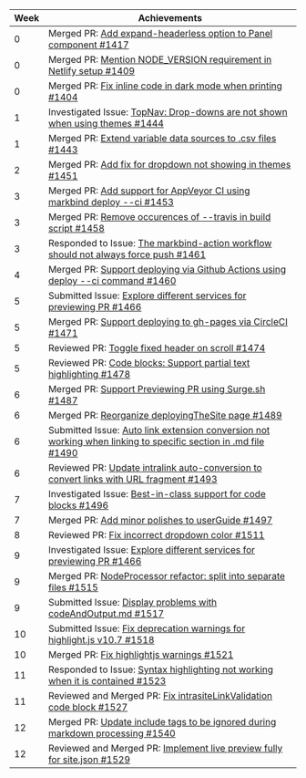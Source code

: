 Week | Achievements
---- | ------------
0 | Merged PR: [Add expand-headerless option to Panel component #1417](https://github.com/MarkBind/markbind/pull/1417)
0 | Merged PR: [Mention NODE_VERSION requirement in Netlify setup #1409](https://github.com/MarkBind/markbind/pull/1409)
0 | Merged PR: [Fix inline code in dark mode when printing #1404](https://github.com/MarkBind/markbind/pull/1404)
1 | Investigated Issue: [TopNav: Drop-downs are not shown when using themes #1444](https://github.com/MarkBind/markbind/issues/1444)
1 | Merged PR: [Extend variable data sources to .csv files #1443](https://github.com/MarkBind/markbind/pull/1443)
2 | Merged PR: [Add fix for dropdown not showing in themes #1451](https://github.com/MarkBind/markbind/pull/1451)
3 | Merged PR: [Add support for AppVeyor CI using markbind deploy --ci #1453](https://github.com/MarkBind/markbind/pull/1453)
3 | Merged PR: [Remove occurences of --travis in build script #1458](https://github.com/MarkBind/markbind/pull/1458)
3 | Responded to Issue: [The markbind-action workflow should not always force push #1461](https://github.com/MarkBind/markbind/issues/1461)
4 | Merged PR: [Support deploying via Github Actions using deploy --ci command #1460](https://github.com/MarkBind/markbind/pull/1460)
5 | Submitted Issue: [Explore different services for previewing PR #1466](https://github.com/MarkBind/markbind/issues/1466)
5 | Merged PR: [Support deploying to gh-pages via CircleCI #1471](https://github.com/MarkBind/markbind/pull/1471)
5 | Reviewed PR: [Toggle fixed header on scroll #1474](https://github.com/MarkBind/markbind/pull/1474)
5 | Reviewed PR: [Code blocks: Support partial text highlighting #1478](https://github.com/MarkBind/markbind/pull/1478)
6 | Merged PR: [Support Previewing PR using Surge.sh #1487](https://github.com/MarkBind/markbind/pull/1487)
6 | Merged PR: [Reorganize deployingTheSite page #1489](https://github.com/MarkBind/markbind/pull/1489)
6 | Submitted Issue: [Auto link extension conversion not working when linking to specific section in .md file #1490](https://github.com/MarkBind/markbind/issues/1490)
6 | Reviewed PR: [Update intralink auto-conversion to convert links with URL fragment #1493](https://github.com/MarkBind/markbind/pull/1493)
7 | Investigated Issue: [Best-in-class support for code blocks #1496](https://github.com/MarkBind/markbind/issues/1496)
7 | Merged PR: [Add minor polishes to userGuide #1497](https://github.com/MarkBind/markbind/pull/1497)
8 | Reviewed PR: [Fix incorrect dropdown color #1511](https://github.com/MarkBind/markbind/pull/1511)
9 | Investigated Issue: [Explore different services for previewing PR #1466](https://github.com/MarkBind/markbind/issues/1466#issuecomment-801578039)
9 | Merged PR: [NodeProcessor refactor: split into separate files #1515](https://github.com/MarkBind/markbind/pull/1515)
9 | Submitted Issue: [Display problems with codeAndOutput.md #1517](https://github.com/MarkBind/markbind/issues/1517)
10 | Submitted Issue: [Fix deprecation warnings for highlight.js v10.7 #1518](https://github.com/MarkBind/markbind/issues/1518)
10 | Merged PR: [Fix highlightjs warnings #1521](https://github.com/MarkBind/markbind/pull/1521)
11 | Responded to Issue: [Syntax highlighting not working when it is contained #1523](https://github.com/MarkBind/markbind/issues/1523)
11 | Reviewed and Merged PR: [Fix intrasiteLinkValidation code block #1527](https://github.com/MarkBind/markbind/pull/1527)
12 | Merged PR: [Update include tags to be ignored during markdown processing #1540](https://github.com/MarkBind/markbind/pull/1540)
12 | Reviewed and Merged PR: [Implement live preview fully for site.json #1529](https://github.com/MarkBind/markbind/pull/1529)

